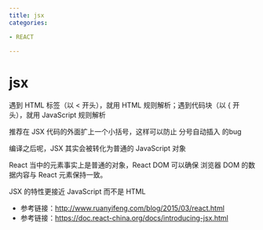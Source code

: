 ```yaml
---
title: jsx
categories: 

- REACT

---
```


# jsx

遇到 HTML 标签（以 < 开头），就用 HTML 规则解析；遇到代码块（以 { 开头），就用 JavaScript 规则解析


推荐在 JSX 代码的外面扩上一个小括号，这样可以防止 分号自动插入 的bug


编译之后呢，JSX 其实会被转化为普通的 JavaScript 对象


React 当中的元素事实上是普通的对象，React DOM 可以确保 浏览器 DOM 的数据内容与 React 元素保持一致。






JSX 的特性更接近 JavaScript 而不是 HTML

- 参考链接：http://www.ruanyifeng.com/blog/2015/03/react.html
- 参考链接：https://doc.react-china.org/docs/introducing-jsx.html


